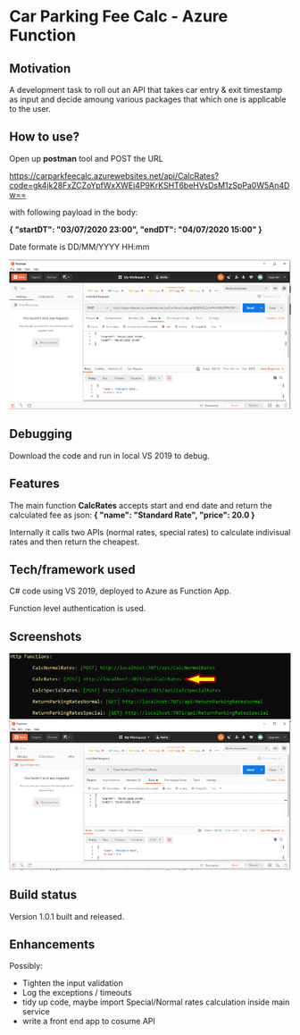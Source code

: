 # Car Parking Fee Calc - Azure Function

## Motivation
A development task to roll out an API that takes car entry & exit timestamp as input and decide amoung various packages that which one is applicable to the user.

## How to use?

Open up **postman** tool and POST the URL 

https://carparkfeecalc.azurewebsites.net/api/CalcRates?code=gk4jk28FxZCZoYpfWxXWEj4P9KrKSHT6beHVsDsM1zSpPa0W5An4Dw== 

with following payload in the body:

**{
	"startDT": "03/07/2020 23:00",
	"endDT": "04/07/2020 15:00"
}**

Date formate is DD/MM/YYYY HH:mm

![Alt text](/Docs/postman_call.png?raw=true "postman preview")

## Debugging
Download the code and run in local VS 2019 to debug.

## Features
The main function **CalcRates** accepts start and end date and return the calculated fee as json:
**{
    "name": "Standard Rate",
    "price": 20.0
}**

Internally it calls two APIs (normal rates, special rates) to calculate indivisual rates and then return the cheapest.

## Tech/framework used
C# code using VS 2019, deployed to Azure as Function App.

Function level authentication is used.

## Screenshots

![Alt text](/Docs/localURLs.png?raw=true "Local VS2019 enviorement URLs")
![Alt text](/Docs/postman_local_call.png?raw=true "Local postman call")

## Build status
Version 1.0.1 built and released.

## Enhancements
Possibly:
 - Tighten the input validation
 - Log the exceptions / timeouts
 - tidy up code, maybe import Special/Normal rates calculation inside main service
 - write a front end app to cosume API
